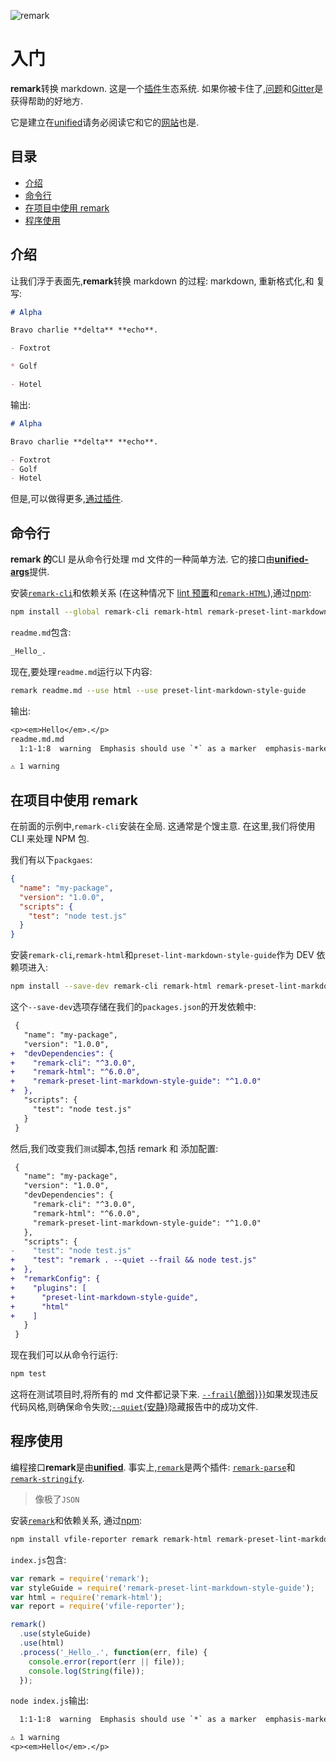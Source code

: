 ![remark][logo]

# 入门

**remark**转换 markdown. 这是一个[插件][plugins]生态系统. 如果你被卡住了,[问题][issues]和[Gitter]是获得帮助的好地方.

它是建立在[unified]请务必阅读它和它的[网站][website]也是.

## 目录

<!-- START doctoc generated TOC please keep comment here to allow auto update -->
<!-- DON'T EDIT THIS SECTION, INSTEAD RE-RUN doctoc TO UPDATE -->


- [介绍](#%E4%BB%8B%E7%BB%8D)
- [命令行](#%E5%91%BD%E4%BB%A4%E8%A1%8C)
- [在项目中使用 remark](#%E5%9C%A8%E9%A1%B9%E7%9B%AE%E4%B8%AD%E4%BD%BF%E7%94%A8-remark)
- [程序使用](#%E7%A8%8B%E5%BA%8F%E4%BD%BF%E7%94%A8)

<!-- END doctoc generated TOC please keep comment here to allow auto update -->

## 介绍

让我们浮于表面先,**remark**转换 markdown 的过程: markdown, 重新格式化,和 复写:

```md
# Alpha

Bravo charlie **delta** **echo**.

- Foxtrot

* Golf

- Hotel
```

输出:

```md
# Alpha

Bravo charlie **delta** **echo**.

- Foxtrot
- Golf
- Hotel
```

但是,可以做得更多,[通过插件][plugins].

## 命令行

**remark 的**CLI 是从命令行处理 md 文件的一种简单方法. 它的接口由[**unified-args**][unified-args]提供.

安装[`remark-cli`][cli]和依赖关系 (在这种情况下 [lint 预置][preset]和[`remark-HTML`][html]),通过[npm][]:

```sh
npm install --global remark-cli remark-html remark-preset-lint-markdown-style-guide
```

`readme.md`包含:

```md
_Hello_.
```

现在,要处理`readme.md`运行以下内容:

```sh
remark readme.md --use html --use preset-lint-markdown-style-guide
```

输出:

```txt
<p><em>Hello</em>.</p>
readme.md.md
  1:1-1:8  warning  Emphasis should use `*` as a marker  emphasis-marker  remark-lint

⚠ 1 warning
```

## 在项目中使用 remark

在前面的示例中,`remark-cli`安装在全局. 这通常是个馊主意. 在这里,我们将使用 CLI 来处理 NPM 包.

我们有以下`packgaes`:

```json
{
  "name": "my-package",
  "version": "1.0.0",
  "scripts": {
    "test": "node test.js"
  }
}
```

安装`remark-cli`,`remark-html`和`preset-lint-markdown-style-guide`作为 DEV 依赖项进入:

```sh
npm install --save-dev remark-cli remark-html remark-preset-lint-markdown-style-guide
```

这个`--save-dev`选项存储在我们的`packages.json`的开发依赖中:

```diff
 {
   "name": "my-package",
   "version": "1.0.0",
+  "devDependencies": {
+    "remark-cli": "^3.0.0",
+    "remark-html": "^6.0.0",
+    "remark-preset-lint-markdown-style-guide": "^1.0.0"
+  },
   "scripts": {
     "test": "node test.js"
   }
 }
```

然后,我们改变我们`测试`脚本,包括 remark 和 添加配置:

```diff
 {
   "name": "my-package",
   "version": "1.0.0",
   "devDependencies": {
     "remark-cli": "^3.0.0",
     "remark-html": "^6.0.0",
     "remark-preset-lint-markdown-style-guide": "^1.0.0"
   },
   "scripts": {
-    "test": "node test.js"
+    "test": "remark . --quiet --frail && node test.js"
+  },
+  "remarkConfig": {
+    "plugins": [
+      "preset-lint-markdown-style-guide",
+      "html"
+    ]
   }
 }
```

现在我们可以从命令行运行:

```sh
npm test
```

这将在测试项目时,将所有的 md 文件都记录下来. [`--frail`{脆弱}}}][frail]如果发现违反代码风格,则确保命令失败;[`--quiet`{安静}][quiet]隐藏报告中的成功文件.

## 程序使用

编程接口**remark**是由[**unified**][unified]. 事实上,[`remark`][api]是两个插件: [`remark-parse`][parse]和[`remark-stringify`][stringify].

> 像极了`JSON` 

安装[`remark`][api]和依赖关系, 通过[npm][]:

```sh
npm install vfile-reporter remark remark-html remark-preset-lint-markdown-style-guide
```

`index.js`包含:

```js
var remark = require('remark');
var styleGuide = require('remark-preset-lint-markdown-style-guide');
var html = require('remark-html');
var report = require('vfile-reporter');

remark()
  .use(styleGuide)
  .use(html)
  .process('_Hello_.', function(err, file) {
    console.error(report(err || file));
    console.log(String(file));
  });
```

`node index.js`输出:

```txt
  1:1-1:8  warning  Emphasis should use `*` as a marker  emphasis-marker  remark-lint

⚠ 1 warning
<p><em>Hello</em>.</p>
```

<!-- Definitions -->

[logo]: https://cdn.rawgit.com/remarkjs/remark/ee78519/logo.svg
[issues]: https://github.com/remarkjs/remark/issues
[gitter]: https://gitter.im/remarkjs/remark
[npm]: https://docs.npmjs.com/cli/install
[api]: https://github.com/chinanf-boy/remark-zh/tree/master/packages/remark
[cli]: https://github.com/chinanf-boy/remark-zh/tree/master/packages/remark-cli
[plugins]: https://github.com/chinanf-boy/remark-zh/tree/master/doc/plugins.zh.md
[unified]: https://github.com/unifiedjs/unified
[website]: https://unifiedjs.github.io
[unified-args]: https://github.com/unifiedjs/unified-args
[frail]: https://github.com/unifiedjs/unified-args#--frail
[quiet]: https://github.com/unifiedjs/unified-args#--quiet
[parse]: https://github.com/chinanf-boy/remark-zh/tree/master/packages/remark-parse
[stringify]: https://github.com/chinanf-boy/remark-zh/tree/master/packages/remark-stringify
[preset]: https://github.com/remarkjs/remark-lint/tree/master/packages/remark-preset-lint-markdown-style-guide
[html]: https://github.com/remarkjs/remark-html
